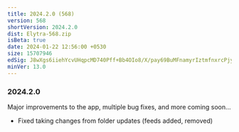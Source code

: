 ```yaml
---
title: 2024.2.0 (568)
version: 568
shortVersion: 2024.2.0
dist: Elytra-568.zip
isBeta: true
date: 2024-01-22 12:56:00 +0530
size: 15707946
edSig: J8wXgs6iiehYcvUHqpcMD740Pff+Bb4OIo8/X/pay69BuMFnamyrIztmfnxrcPjy9mqkyZ+jEMX6dIMlggtDAA==
minVer: 13.0
---
```


### 2024.2.0

Major improvements to the app, multiple bug fixes, and more coming soon...

- Fixed taking changes from folder updates (feeds added, removed)
